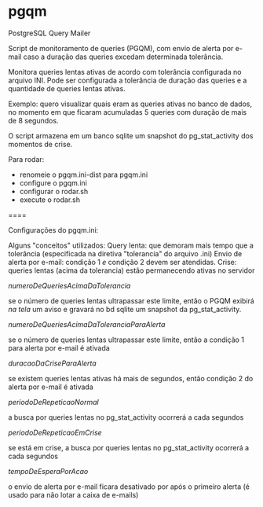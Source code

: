 pgqm
====

PostgreSQL Query Mailer


Script de monitoramento de queries (PGQM), com envio de alerta por e-mail caso a duração das queries excedam determinada tolerância.

Monitora queries lentas ativas de acordo com tolerância configurada no arquivo INI.
Pode ser configurada a tolerância de duração das queries e a quantidade de queries lentas ativas.

Exemplo: quero visualizar quais eram as queries ativas no banco de dados, no momento em que ficaram acumuladas 5 queries com duração de mais de 8 segundos.

O script armazena em um banco sqlite um snapshot do pg_stat_activity dos momentos de crise.

Para rodar:
- renomeie o pgqm.ini-dist para pgqm.ini
- configure o pgqm.ini
- configurar o rodar.sh
- execute o rodar.sh

====

Configurações do pgqm.ini:

Alguns "conceitos" utilizados:
Query lenta: que demoram mais tempo que a tolerância (especificada na diretiva "tolerancia" do arquivo .ini)
Envio de alerta por e-mail: condição 1 *e* condição 2 devem ser atendidas.
Crise: queries lentas (acima da tolerancia) estão permanecendo ativas no servidor

_numeroDeQueriesAcimaDaTolerancia_

se o número de queries lentas ultrapassar este limite, então o PGQM exibirá *na tela* um aviso e gravará no bd sqlite um snapshot da pg_stat_activity.

_numeroDeQueriesAcimaDaToleranciaParaAlerta_

se o número de queries lentas ultrapassar este limite, então a condição 1 para alerta por e-mail é ativada

_duracaoDaCriseParaAlerta_

se existem queries lentas ativas há mais de <duracaoDaCriseParaAlerta> segundos, então condição 2 do alerta por e-mail é ativada

_periodoDeRepeticaoNormal_

a busca por queries lentas no pg_stat_activity ocorrerá a cada <periodoDeRepeticaoNormal> segundos

_periodoDeRepeticaoEmCrise_

se está em crise, a busca por queries lentas no pg_stat_activity ocorrerá a cada <periodoDeRepeticaoEmCrise> segundos

_tempoDeEsperaPorAcao_

o envio de alerta por e-mail ficara desativado por <tempoDeEsperaPorAcao> após o primeiro alerta (é usado para não lotar a caixa de e-mails)

